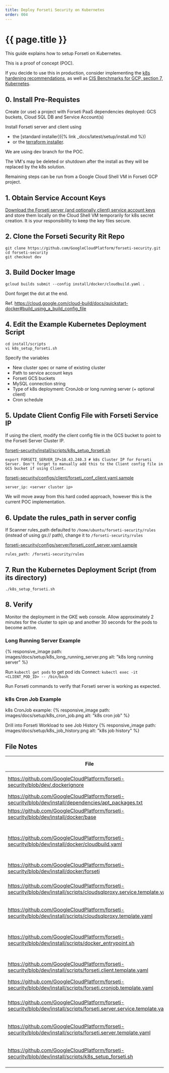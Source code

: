 ```yaml
---
title: Deploy Forseti Security on Kubernetes
order: 004
---
```


# {{ page.title }}

This guide explains how to setup Forseti on Kubernetes.

This is a proof of concept (POC).

If you decide to use this in production, consider implementing the
[k8s hardening recommendations](https://cloud.google.com/kubernetes-engine/docs/how-to/hardening-your-cluster),
as well as [CIS Benchmarks for GCP, section 7, Kubernetes](https://learn.cisecurity.org/benchmarks).

## 0. Install Pre-Requistes

Create (or use) a project with Forseti PaaS dependencies deployed:
GCS buckets, Cloud SQL DB and Service Account(s)

Install Forseti server and client using
* the [standard installer]({% link _docs/latest/setup/install.md %})
* or the [terraform installer](https://github.com/terraform-google-modules/terraform-google-forseti).

We are using dev branch for the POC.

The VM's may be deleted or shutdown after the install as they will be replaced
by the k8s solution.

Remaining steps can be run from a Google Cloud Shell VM in Forseti GCP project.

## 1. Obtain Service Account Keys

[Download the Forseti server (and optionally client) service account
keys](https://cloud.google.com/iam/docs/creating-managing-service-account-keys#creating_service_account_keys)
and store them locally on the Cloud Shell VM temporarily for k8s secret
creation. It is your responsibility to keep the key files secure.

## 2. Clone the Forseti Security Rit Repo

```
git clone https://github.com/GoogleCloudPlatform/forseti-security.git
cd forseti-security
git checkout dev
```

## 3. Build Docker Image

```
gcloud builds submit --config install/docker/cloudbuild.yaml .
```

Dont forget the dot at the end.

Ref. https://cloud.google.com/cloud-build/docs/quickstart-docker#build_using_a_build_config_file


## 4. Edit the Example Kubernetes Deployment Script

```
cd install/scripts
vi k8s_setup_forseti.sh
```

Specify the variables

* New cluster spec or name of existing cluster
* Path to service account keys
* Forseti GCS buckets
* MySQL connection string
* Type of k8s deployment: CronJob or long running server (+ optional client)
* Cron schedule


## 5. Update Client Config File with Forseti Service IP

If using the client, modify the client config file in the GCS bucket to point
to the Forseti Server Cluster IP.

[forseti-security/install/scripts/k8s_setup_forseti.sh](https://github.com/GoogleCloudPlatform/forseti-security/blob/dev/install/scripts/k8s_setup_forseti.sh)
```
export FORSETI_SERVER_IP=10.43.240.3 # k8s Cluster IP for Forseti Server. Don't forget to manually add this to the Client config file in GCS bucket if using Client. 
```

[forseti-security/configs/client/forseti_conf_client.yaml.sample](https://github.com/GoogleCloudPlatform/forseti-security/blob/dev/configs/client/forseti_conf_client.yaml.sample)
```
server_ip: <server cluster ip>
```

We will move away from this hard coded approach, however this is the current
POC implementation.

## 6. Update the rules_path in server config

If Scanner rules_path defaulted to `/home/ubuntu/forseti-security/rules`
(instead of using gs:// path), change it to `/forseti-security/rules`

[forseti-security/configs/server/forseti_conf_server.yaml.sample](https://github.com/GoogleCloudPlatform/forseti-security/blob/983d2952eb48d8c5928b1fbd5113eef2ee2e7905/configs/server/forseti_conf_server.yaml.sample#L192-L197)

`rules_path: /forseti-security/rules`

## 7. Run the Kubernetes Deployment Script (from its directory)

```
./k8s_setup_forseti.sh
```

## 8. Verify

Monitor the deployment in the GKE web console. Allow approximately 2 minutes
for the cluster to spin up and another 30 seconds for the pods to become active.

### Long Running Server Example
{% responsive_image path: images/docs/setup/k8s_long_running_server.png alt: "k8s long running server" %}

Run `kubectl get pods` to get pod ids
Connect: `kubectl exec -it <CLIENT_POD_ID> -- /bin/bash`

Run Forseti commands to verify that Forseti server is working as expected.

### k8s Cron Job Example

k8s CronJob example:
{% responsive_image path: images/docs/setup/k8s_cron_job.png alt: "k8s cron job" %}

Drill into Forseti Workload to see Job History
{% responsive_image path: images/docs/setup/k8s_job_history.png alt: "k8s job history" %}

## File Notes

File | Changes to Support GKE
-- | --
https://github.com/GoogleCloudPlatform/forseti-security/blob/dev/.dockerignore | Added .dockerignore to reduce Docker image size.
https://github.com/GoogleCloudPlatform/forseti-security/blob/dev/install/dependencies/apt_packages.txt | Add cron (to install on base image)
https://github.com/GoogleCloudPlatform/forseti-security/blob/dev/install/docker/base | Install Google Cloud SDK on base image
https://github.com/GoogleCloudPlatform/forseti-security/blob/dev/install/docker/cloudbuild.yaml | Added optional cache base image build step to reduce build time. Added optional unit tests build step
https://github.com/GoogleCloudPlatform/forseti-security/blob/dev/install/docker/forseti | chmod +x docker_entrypoint.sh
https://github.com/GoogleCloudPlatform/forseti-security/blob/dev/install/scripts/cloudsqlproxy.service.template.yaml | Cloud SQL Proxy Cluster IP Service Deployment template
https://github.com/GoogleCloudPlatform/forseti-security/blob/dev/install/scripts/cloudsqlproxy.template.yaml | Cloud SQL Proxy Deployment template
https://github.com/GoogleCloudPlatform/forseti-security/blob/dev/install/scripts/docker_entrypoint.sh | docker_entrpoint.sh initialises the container, starts services, runs scan as needed.
https://github.com/GoogleCloudPlatform/forseti-security/blob/dev/install/scripts/forseti.client.template.yaml | Forseti Client Deployment template
https://github.com/GoogleCloudPlatform/forseti-security/blob/dev/install/scripts/forseti.cronjob.template.yaml | Forseti CronJob Template
https://github.com/GoogleCloudPlatform/forseti-security/blob/dev/install/scripts/forseti.server.service.template.yaml | Forseti Server Cluster IP Service Deployment template
https://github.com/GoogleCloudPlatform/forseti-security/blob/dev/install/scripts/forseti.server.template.yaml | Forseti Server Deployment template
https://github.com/GoogleCloudPlatform/forseti-security/blob/dev/install/scripts/k8s_setup_forseti.sh | Example script to spin up cluster and deploy Forseti to GKE
